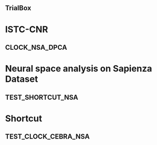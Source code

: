 ## TrialBox

# ISTC-CNR
## CLOCK_NSA_DPCA
# Neural space analysis on Sapienza Dataset

## TEST_SHORTCUT_NSA
# Shortcut

## TEST_CLOCK_CEBRA_NSA
